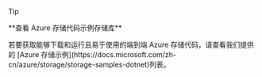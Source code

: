 > [!TIP]
> <p>**查看 Azure 存储代码示例存储库**
> <p>若要获取能够下载和运行且易于使用的端到端 Azure 存储代码，请查看我们提供的 [Azure 存储示例](https://docs.microsoft.com/zh-cn/azure/storage/storage-samples-dotnet)列表。

<!---HONumber=Mooncake_0313_2017-->